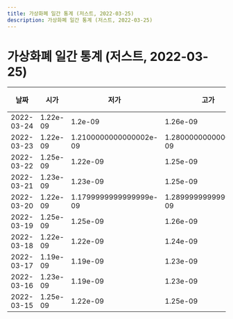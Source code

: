 ```yaml
---
title: 가상화폐 일간 통계 (저스트, 2022-03-25)
description: 가상화폐 일간 통계 (저스트, 2022-03-25)
---
```


가상화폐 일간 통계 (저스트, 2022-03-25)
===

|날짜|시가|저가|고가|종가|비고|
|--|--|--|--|--|--|
|2022-03-24|1.22e-09|1.2e-09|1.26e-09|1.2e-09|    |
|2022-03-23|1.22e-09|1.2100000000000002e-09|1.2800000000000001e-09|1.2800000000000001e-09|    |
|2022-03-22|1.25e-09|1.22e-09|1.25e-09|1.22e-09|    |
|2022-03-21|1.23e-09|1.23e-09|1.25e-09|1.25e-09|    |
|2022-03-20|1.22e-09|1.1799999999999999e-09|1.2899999999999999e-09|1.24e-09|    |
|2022-03-19|1.25e-09|1.25e-09|1.26e-09|1.25e-09|    |
|2022-03-18|1.22e-09|1.22e-09|1.24e-09|1.23e-09|    |
|2022-03-17|1.19e-09|1.19e-09|1.23e-09|1.22e-09|    |
|2022-03-16|1.23e-09|1.19e-09|1.23e-09|1.19e-09|    |
|2022-03-15|1.25e-09|1.22e-09|1.25e-09|1.23e-09|    |
